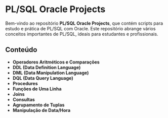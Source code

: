 # PL/SQL Oracle Projects

Bem-vindo ao repositório **PL/SQL Oracle Projects**, que contém scripts para estudo e prática de PL/SQL com Oracle. Este repositório abrange vários conceitos importantes de PL/SQL, ideais para estudantes e profissionais.

## Conteúdo

- **Operadores Aritméticos e Comparações**
- **DDL (Data Definition Language)**
- **DML (Data Manipulation Language)**
- **DQL (Data Query Language)**
- **Procedures**
- **Funções de Uma Linha**
- **Joins**
- **Consultas**
- **Agrupamento de Tuplas**
- **Manipulação de Data/Hora**
